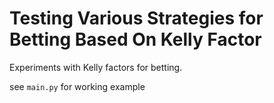 # Testing Various Strategies for Betting Based On Kelly Factor

Experiments with Kelly factors for betting.

see `main.py` for working example

